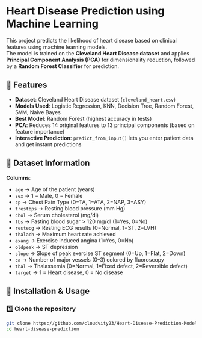 # Heart Disease Prediction using Machine Learning

This project predicts the likelihood of heart disease based on clinical features using machine learning models.  
The model is trained on the **Cleveland Heart Disease dataset** and applies **Principal Component Analysis (PCA)** for dimensionality reduction, followed by a **Random Forest Classifier** for prediction.

## 📌 Features
- **Dataset**: Cleveland Heart Disease dataset (`cleveland_heart.csv`)
- **Models Used**: Logistic Regression, KNN, Decision Tree, Random Forest, SVM, Naive Bayes
- **Best Model**: Random Forest (highest accuracy in tests)
- **PCA**: Reduces 14 original features to 13 principal components (based on feature importance)
- **Interactive Prediction**: `predict_from_input()` lets you enter patient data and get instant predictions

## 🧠 Dataset Information
**Columns**:
- `age` → Age of the patient (years)
- `sex` → 1 = Male, 0 = Female
- `cp` → Chest Pain Type (0=TA, 1=ATA, 2=NAP, 3=ASY)
- `trestbps` → Resting blood pressure (mm Hg)
- `chol` → Serum cholesterol (mg/dl)
- `fbs` → Fasting blood sugar > 120 mg/dl (1=Yes, 0=No)
- `restecg` → Resting ECG results (0=Normal, 1=ST, 2=LVH)
- `thalach` → Maximum heart rate achieved
- `exang` → Exercise induced angina (1=Yes, 0=No)
- `oldpeak` → ST depression
- `slope` → Slope of peak exercise ST segment (0=Up, 1=Flat, 2=Down)
- `ca` → Number of major vessels (0–3) colored by fluoroscopy
- `thal` → Thalassemia (0=Normal, 1=Fixed defect, 2=Reversible defect)
- `target` → 1 = Heart disease, 0 = No disease

## 🚀 Installation & Usage
### 1️⃣ Clone the repository
```bash
git clone https://github.com/cloudvity23/Heart-Disease-Prediction-Model.git
cd heart-disease-prediction
